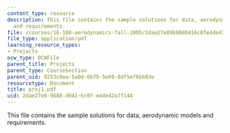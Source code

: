 ```yaml
---
content_type: resource
description: This file contains the sample solutions for data, aerodynamic models
  and requirements.
file: /courses/16-100-aerodynamics-fall-2005/2dae27e09688d0416c0fe4de42a7f144_proj1.pdf
file_type: application/pdf
learning_resource_types:
- Projects
ocw_type: OCWFile
parent_title: Projects
parent_type: CourseSection
parent_uid: 8253c0ea-5a0d-6b79-5e69-8df5ef6bb83e
resourcetype: Document
title: proj1.pdf
uid: 2dae27e0-9688-d041-6c0f-e4de42a7f144
---
```

This file contains the sample solutions for data, aerodynamic models and requirements.

